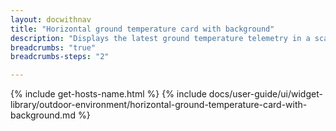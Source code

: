 ```yaml
---
layout: docwithnav
title: "Horizontal ground temperature card with background"
description: "Displays the latest ground temperature telemetry in a scalable horizontal layout with the background image."
breadcrumbs: "true"
breadcrumbs-steps: "2"

---
```

{% include get-hosts-name.html %}
{% include docs/user-guide/ui/widget-library/outdoor-environment/horizontal-ground-temperature-card-with-background.md %}
